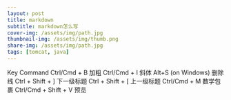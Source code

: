 ```yaml
---
layout: post
title: markdown
subtitle: markdown怎么写
cover-img: /assets/img/path.jpg
thumbnail-img: /assets/img/thumb.png
share-img: /assets/img/path.jpg
tags: [tomcat, java]
---
```



Key	Command
Ctrl/Cmd + B	加粗
Ctrl/Cmd + I	斜体
Alt+S (on Windows)	删除线
Ctrl + Shift + ]	下一级标题
Ctrl + Shift + [	上一级标题
Ctrl/Cmd + M	数学包裹
Ctrl/Cmd + Shift + V	预览
